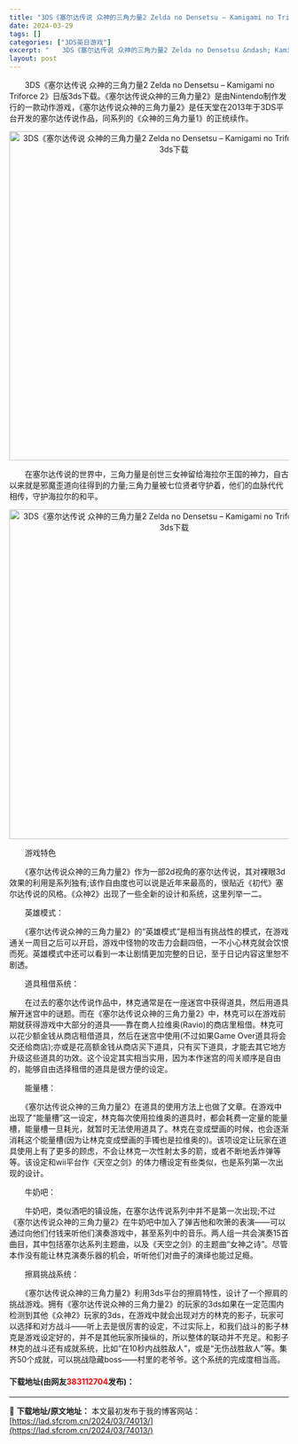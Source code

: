 ```yaml
---
title: "3DS《塞尔达传说 众神的三角力量2 Zelda no Densetsu – Kamigami no Triforce 2》日版3ds下载"
date: 2024-03-29
tags: []
categories: ["3DS英日游戏"]
excerpt: "　　3DS《塞尔达传说 众神的三角力量2 Zelda no Densetsu &ndash; Kamigami no Triforce 2》日版3ds下载。《塞尔达传说众神的三角力量2》是由Nintendo制作发行的一款动作游戏，《塞尔达传说众神的三角力量2》是任天堂在2013年于3DS平台开发的塞&hellip;"
layout: post
---
```


 <p>　　3DS《塞尔达传说 众神的三角力量2 Zelda no Densetsu &ndash; Kamigami no Triforce 2》日版3ds下载。《塞尔达传说众神的三角力量2》是由Nintendo制作发行的一款动作游戏，《塞尔达传说众神的三角力量2》是任天堂在2013年于3DS平台开发的塞尔达传说作品，同系列的《众神的三角力量1》的正统续作。</p> <p align="center"><img align="" border="0" src="https://lad.sfcrom.cn/wp-content/uploads/2024/03/20240329_660628adcb72a.png" width="594" alt="3DS《塞尔达传说 众神的三角力量2 Zelda no Densetsu – Kamigami no Triforce 2》日版3ds下载" /></p> <p>　　在塞尔达传说的世界中，三角力量是创世三女神留给海拉尔王国的神力，自古以来就是邪魔歪道向往得到的力量;三角力量被七位贤者守护着，他们的血脉代代相传，守护海拉尔的和平。</p> <p align="center"><img align="" border="0" src="https://lad.sfcrom.cn/wp-content/uploads/2024/03/20240329_660628af3592b.png" width="595" alt="3DS《塞尔达传说 众神的三角力量2 Zelda no Densetsu – Kamigami no Triforce 2》日版3ds下载" /></p> <p>　　游戏特色</p> <p>　　《塞尔达传说众神的三角力量2》作为一部2d视角的塞尔达传说，其对裸眼3d效果的利用是系列独有;该作自由度也可以说是近年来最高的，很贴近《初代》塞尔达传说的风格。《众神2》出现了一些全新的设计和系统，这里列举一二。</p> <p>　　英雄模式：</p> <p>　　《塞尔达传说众神的三角力量2》的&ldquo;英雄模式&rdquo;是相当有挑战性的模式，在游戏通关一周目之后可以开启，游戏中怪物的攻击力会翻四倍，一不小心林克就会饮恨而死。英雄模式中还可以看到一本让剧情更加完整的日记，至于日记内容这里恕不剧透。</p> <p>　　道具租借系统：</p> <p>　　在过去的塞尔达传说作品中，林克通常是在一座迷宫中获得道具，然后用道具解开迷宫中的谜题。而在《塞尔达传说众神的三角力量2》中，林克可以在游戏前期就获得游戏中大部分的道具&mdash;&mdash;靠在商人拉维奥(Ravio)的商店里租借。林克可以花少额金钱从商店租借道具，然后在迷宫中使用(不过如果Game Over道具将会交还给商店);亦或是花高额金钱从商店买下道具，只有买下道具，才能去其它地方升级这些道具的功效。这个设定其实相当实用，因为本作迷宫的闯关顺序是自由的，能够自由选择租借的道具是很方便的设定。</p> <p>　　能量槽：</p> <p>　　《塞尔达传说众神的三角力量2》在道具的使用方法上也做了文章。在游戏中出现了&ldquo;能量槽&rdquo;这一设定，林克每次使用拉维奥的道具时，都会耗费一定量的能量槽，能量槽一旦耗光，就暂时无法使用道具了。林克在变成壁画的时候，也会逐渐消耗这个能量槽(因为让林克变成壁画的手镯也是拉维奥的)。该项设定让玩家在道具使用上有了更多的顾虑，不会让林克一次性射太多的箭，或者不断地丢炸弹等等。该设定和wii平台作《天空之剑》的体力槽设定有些类似，也是系列第一次出现的设计。</p> <p>　　牛奶吧：</p> <p>　　牛奶吧，类似酒吧的镇设施，在塞尔达传说系列中并不是第一次出现;不过《塞尔达传说众神的三角力量2》在牛奶吧中加入了弹吉他和吹箫的表演&mdash;&mdash;可以通过向他们付钱来听他们演奏游戏中，甚至系列中的音乐。两人组一共会演奏15首曲目，其中包括塞尔达系列主题曲，以及《天空之剑》的主题曲&ldquo;女神之诗&rdquo;。尽管本作没有能让林克演奏乐器的机会，听听他们对曲子的演绎也能过足瘾。</p> <p>　　擦肩挑战系统：</p> <p>　　《塞尔达传说众神的三角力量2》利用3ds平台的擦肩特性，设计了一个擦肩的挑战游戏。拥有《塞尔达传说众神的三角力量2》的玩家的3ds如果在一定范围内检测到其他《众神2》玩家的3ds，在游戏中就会出现对方的林克的影子，玩家可以选择和对方战斗&mdash;&mdash;听上去是很厉害的设定，不过实际上，和我们战斗的影子林克是游戏设定好的，并不是其他玩家所操纵的，所以整体的联动并不充足。和影子林克的战斗还有成就系统，比如&ldquo;在10秒内战胜敌人&rdquo;，或是&ldquo;无伤战胜敌人&rdquo;等。集齐50个成就，可以挑战隐藏boss&mdash;&mdash;村里的老爷爷。这个系统的完成度相当高。</p> <p><h4>下载地址(由网友<font color="red">383112704</font>发布)：</h4></p> 

---
📖 **下载地址/原文地址：** 本文最初发布于我的博客网站：[https://lad.sfcrom.cn/2024/03/74013/](https://lad.sfcrom.cn/2024/03/74013/)
